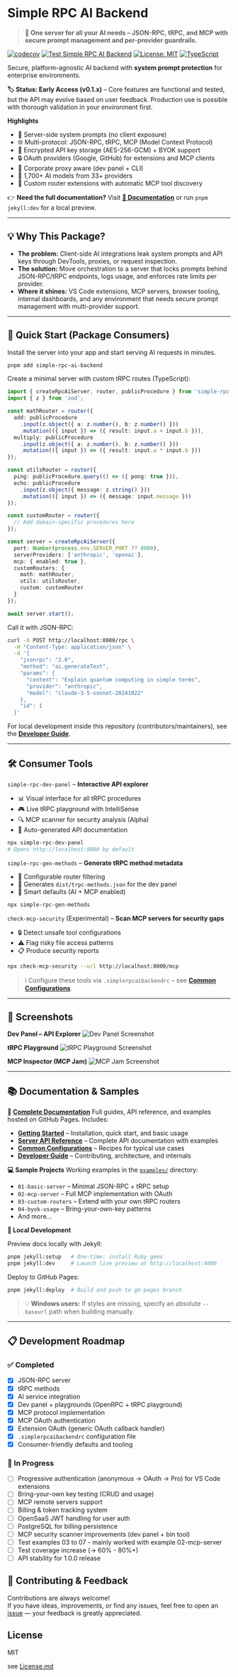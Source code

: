 # Simple RPC AI Backend

> **🚀 One server for all your AI needs – JSON-RPC, tRPC, and MCP with secure prompt management and per-provider guardrails.**

[![codecov](https://codecov.io/gh/AWolf81/simple-rpc-ai-backend/branch/master/graph/badge.svg?token=LB25iUAO1h)](https://codecov.io/gh/AWolf81/simple-rpc-ai-backend)
[![Test Simple RPC AI Backend](https://github.com/AWolf81/simple-rpc-ai-backend/actions/workflows/test.yml/badge.svg)](https://github.com/AWolf81/simple-rpc-ai-backend/actions/workflows/test.yml)
[![License: MIT](https://img.shields.io/badge/License-MIT-yellow.svg)](https://opensource.org/licenses/MIT)
[![TypeScript](https://img.shields.io/badge/TypeScript-Ready-blue.svg)](https://www.typescriptlang.org/)

Secure, platform-agnostic AI backend with **system prompt protection** for enterprise environments.

**🏷️ Status: Early Access (v0.1.x)** – Core features are functional and tested, but the API may evolve based on user feedback. Production use is possible with thorough validation in your environment first.

**Highlights**
- 🔐 Server-side system prompts (no client exposure)
- 🌐 Multi-protocol: JSON-RPC, tRPC, MCP (Model Context Protocol)
- 🔑 Encrypted API key storage (AES-256-GCM) + BYOK support
- 🔒 OAuth providers (Google, GitHub) for extensions and MCP clients
- 🏢 Corporate proxy aware (dev panel + CLI)
- 🤖 1,700+ AI models from 33+ providers
- 🧩 Custom router extensions with automatic MCP tool discovery

👉 **Need the full documentation?** Visit **[📖 Documentation](https://awolf81.github.io/simple-rpc-ai-backend/)** or run `pnpm jekyll:dev` for a local preview.

---

## 💡 Why This Package?

- **The problem:** Client-side AI integrations leak system prompts and API keys through DevTools, proxies, or request inspection.
- **The solution:** Move orchestration to a server that locks prompts behind JSON-RPC/tRPC endpoints, logs usage, and enforces rate limits per provider.
- **Where it shines:** VS Code extensions, MCP servers, browser tooling, internal dashboards, and any environment that needs secure prompt management with multi-provider support.

---

## 🚀 Quick Start (Package Consumers)

Install the server into your app and start serving AI requests in minutes.

```bash
pnpm add simple-rpc-ai-backend
```

Create a minimal server with custom tRPC routes (TypeScript):

```ts
import { createRpcAiServer, router, publicProcedure } from 'simple-rpc-ai-backend';
import { z } from 'zod';

const mathRouter = router({
  add: publicProcedure
    .input(z.object({ a: z.number(), b: z.number() }))
    .mutation(({ input }) => ({ result: input.a + input.b })),
  multiply: publicProcedure
    .input(z.object({ a: z.number(), b: z.number() }))
    .mutation(({ input }) => ({ result: input.a * input.b }))
});

const utilsRouter = router({
  ping: publicProcedure.query(() => ({ pong: true })),
  echo: publicProcedure
    .input(z.object({ message: z.string() }))
    .mutation(({ input }) => ({ message: input.message }))
});

const customRouter = router({
  // Add domain-specific procedures here
});

const server = createRpcAiServer({
  port: Number(process.env.SERVER_PORT ?? 8000),
  serverProviders: ['anthropic', 'openai'],
  mcp: { enabled: true },
  customRouters: {
    math: mathRouter,
    utils: utilsRouter,
    custom: customRouter
  }
});

await server.start();
```

Call it with JSON-RPC:

```bash
curl -X POST http://localhost:8000/rpc \
  -H "Content-Type: application/json" \
  -d '{
    "jsonrpc": "2.0",
    "method": "ai.generateText",
    "params": {
      "content": "Explain quantum computing in simple terms",
      "provider": "anthropic",
      "model": "claude-3-5-sonnet-20241022"
    },
    "id": 1
  }'
```

For local development inside this repository (contributors/maintainers), see the **[Developer Guide](https://awolf81.github.io/simple-rpc-ai-backend/developer/)**.

---

## 🛠️ Consumer Tools

`simple-rpc-dev-panel` – **Interactive API explorer**  
- 📊 Visual interface for all tRPC procedures  
- 🎮 Live tRPC playground with IntelliSense  
- 🔍 MCP scanner for security analysis (Alpha)  
- 📝 Auto-generated API documentation  

```bash
npx simple-rpc-dev-panel
# Opens http://localhost:8080 by default
```

`simple-rpc-gen-methods` – **Generate tRPC method metadata**  
- 🔧 Configurable router filtering  
- 📄 Generates `dist/trpc-methods.json` for the dev panel  
- 🎯 Smart defaults (AI + MCP enabled)  

```bash
npx simple-rpc-gen-methods
```

`check-mcp-security` (Experimental) – **Scan MCP servers for security gaps**  
- 🔒 Detect unsafe tool configurations  
- ⚠️ Flag risky file access patterns  
- 📋 Produce security reports  

```bash
npx check-mcp-security --url http://localhost:8000/mcp
```

> ℹ️ Configure these tools via `.simplerpcaibackendrc` – see **[Common Configurations](https://awolf81.github.io/simple-rpc-ai-backend/common-configurations/)**.

---

## 📸 Screenshots

**Dev Panel – API Explorer**
![Dev Panel Screenshot](https://raw.githubusercontent.com/AWolf81/simple-rpc-ai-backend/develop/docs/images/dev_panel_screenshot_2025-10-04%2023-07-11.png)

**tRPC Playground**
![tRPC Playground Screenshot](https://raw.githubusercontent.com/AWolf81/simple-rpc-ai-backend/develop/docs/images/trpc_playground_screenshot_2025-10-04%2023-11-12.png)

**MCP Inspector (MCP Jam)**
![MCP Jam Screenshot](https://raw.githubusercontent.com/AWolf81/simple-rpc-ai-backend/develop/docs/images/mcp_jam_screenshot_2025-10-04%2023-09-28.png)

---

## 📚 Documentation & Samples

**📖 [Complete Documentation](https://awolf81.github.io/simple-rpc-ai-backend/)**
Full guides, API reference, and examples hosted on GitHub Pages. Includes:

- **[Getting Started](https://awolf81.github.io/simple-rpc-ai-backend/getting-started/)** – Installation, quick start, and basic usage
- **[Server API Reference](https://awolf81.github.io/simple-rpc-ai-backend/server-api/)** – Complete API documentation with examples
- **[Common Configurations](https://awolf81.github.io/simple-rpc-ai-backend/common-configurations/)** – Recipes for typical use cases
- **[Developer Guide](https://awolf81.github.io/simple-rpc-ai-backend/getting-started/installation.html)** – Contributing, architecture, and internals

**💻 Sample Projects**
Working examples in the [`examples/`](examples/) directory:
- `01-basic-server` – Minimal JSON-RPC + tRPC setup
- `02-mcp-server` – Full MCP implementation with OAuth
- `03-custom-routers` – Extend with your own tRPC routers
- `04-byok-usage` – Bring-your-own-key patterns
- And more...

**🔧 Local Development**

Preview docs locally with Jekyll:

```bash
pnpm jekyll:setup   # One-time: install Ruby gems
pnpm jekyll:dev     # Launch live preview at http://localhost:4000
```

Deploy to GitHub Pages:

```bash
pnpm jekyll:deploy  # Build and push to gh-pages branch
```

> 💡 **Windows users:** If styles are missing, specify an absolute `--baseurl` path when building manually.

---

## 📋 Development Roadmap

### ✅ Completed
- [x] JSON-RPC server
- [x] tRPC methods
- [x] AI service integration
- [x] Dev panel + playgrounds (OpenRPC + tRPC playground)
- [x] MCP protocol implementation
- [x] MCP OAuth authentication
- [x] Extension OAuth (generic OAuth callback handler)
- [x] `.simplerpcaibackendrc` configuration file
- [x] Consumer-friendly defaults and tooling

### 🔄 In Progress
- [ ] Progressive authentication (anonymous → OAuth → Pro) for VS Code extensions
- [ ] Bring-your-own key testing (CRUD and usage)
- [ ] MCP remote servers support
- [ ] Billing & token tracking system
- [ ] OpenSaaS JWT handling for user auth
- [ ] PostgreSQL for billing persistence
- [ ] MCP security scanner improvements (dev panel + bin tool)
- [ ] Test examples 03 to 07 - mainly worked with example 02-mcp-server
- [ ] Test coverage increase (→ 60% - 80%+)
- [ ] API stability for 1.0.0 release

## 🤝 Contributing & Feedback

Contributions are always welcome!  
If you have ideas, improvements, or find any issues, feel free to open an [issue](https://github.com/AWolf81/simple-rpc-ai-backend/issues) — your feedback is greatly appreciated.

## License

MIT

see [License.md](https://github.com/AWolf81/simple-rpc-ai-backend/blob/master/LICENSE.md)
